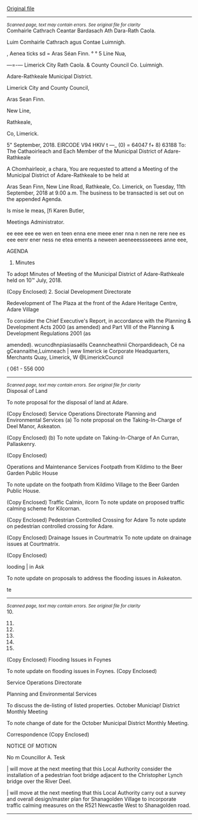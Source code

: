 [Original file](https://www.limerick.ie/sites/default/files/media/documents/2018-09/00%20Agenda%2011th%20September%2C%202018.pdf)

---
*<small>Scanned page, text may contain errors. See original file for clarity</small>*  
Comhairle Cathrach Ceantar Bardasach Ath Dara-Rath Caola.

Luim Comhairle Cathrach agus Contae Luimnigh.

, Aenea ticks sd = Aras Séan Finn.
° ° 5 Line Nua,

—=-— Limerick City Rath Caola.
& County Council Co. Luimnigh.

Adare-Rathkeale Municipal District.

Limerick City and County Council,

Aras Sean Finn.

New Line,

Rathkeale,

Co, Limerick.

5" September, 2018. EIRCODE V94 HKIV
t —_ (0) = 64047
f+ 8) 63188
To: The Cathaoirleach and Each Member of the Municipal District of Adare-
Rathkeale

A Chomhairleoir, a chara,
You are requested to attend a Meeting of the Municipal District of Adare-Rathkeale to be held at

Aras Sean Finn, New Line Road, Rathkeale, Co. Limerick, on Tuesday, 11th September, 2018 at
9.00 a.m. The business to be transacted is set out on the appended Agenda.

Is mise le meas,
[fi
Karen Butler,

Meetings Administrator.

ee eee eee ee wen en teen enna ene meee ener nna n nen ne rere nee es eee eenr ener ness ne etea ements a neween aeeneeessseeees anne eee,

AGENDA

1. Minutes

To adopt Minutes of Meeting of the Municipal District of Adare-Rathkeale held on 10™ July,
2018.

(Copy Enclosed)
2. Social Development Directorate

Redevelopment of The Plaza at the front of the Adare Heritage Centre, Adare Village

To consider the Chief Executive's Report, in accordance with the Planning & Development
Acts 2000 (as amended) and Part VIII of the Planning & Development Regulations 2001 (as

amended).
wcuncdhnpiasiasaélls
Ceanncheathnii Chorpardideach, Cé na gCeannaithe,Luimneach | wew limerick ie
Corporate Headquarters, Merchants Quay, Limerick, W @LimerickCouncil

( 061 - 556 000


---
*<small>Scanned page, text may contain errors. See original file for clarity</small>*  
Disposal of Land

To note proposal for the disposal of land at Adare.

(Copy Enclosed)
Service Operations Directorate
Planning and Environmental Services
(a) To note proposal on the Taking-In-Charge of Deel Manor, Askeaton.

(Copy Enclosed)
(b) To note update on Taking-In-Charge of An Curran, Pallaskenry.

(Copy Enclosed)

Operations and Maintenance Services
Footpath from Kildimo to the Beer Garden Public House

To note update on the footpath from Kildimo Village to the Beer Garden Public House.

(Copy Enclosed)
Traffic Calmin, ilcorn
To note update on proposed traffic calming scheme for Kilcornan.

(Copy Enclosed)
Pedestrian Controlled Crossing for Adare
To note update on pedestrian controlled crossing for Adare.

(Copy Enclosed)
Drainage Issues in Courtmatrix
To note update on drainage issues at Courtmatrix.

(Copy Enclosed)

looding | in Ask

To note update on proposals to address the flooding issues in Askeaton.

te


---
*<small>Scanned page, text may contain errors. See original file for clarity</small>*  
10.

11.

12.

13.

14.

15.

(Copy Enclosed)
Flooding Issues in Foynes

To note update on flooding issues in Foynes.
(Copy Enclosed)

Service Operations Directorate

Planning and Environmental Services

To discuss the de-listing of listed properties.
October Municiap! District Monthly Meeting

To note change of date for the October Municipal District Monthly Meeting.

Correspondence
(Copy Enclosed)

NOTICE OF MOTION

No m Councillor A. Tesk

| will move at the next meeting that this Local Authority consider the installation of a
pedestrian foot bridge adjacent to the Christopher Lynch bridge over the River Deel.

| will move at the next meeting that this Local Authority carry out a survey and overall
design/master plan for Shanagolden Village to incorporate traffic calming measures on
the R521 Newcastle West to Shanagolden road.


---
